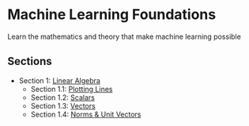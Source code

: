 # Machine Learning Foundations
Learn the mathematics and theory that make machine learning possible

## Sections
* Section 1: [Linear Algebra](/linear-algebra)
    * Section 1.1: [Plotting Lines](/linear-algebra/plot_line.ipynb)
    * Section 1.2: [Scalars](/linear-algebra/scalars.ipynb)
    * Section 1.3: [Vectors](/linear-algebra/vectors.ipynb)
    * Section 1.4: [Norms & Unit Vectors](/linear-algebra/norms_unit.ipynb)